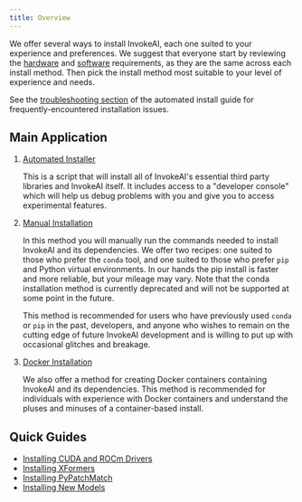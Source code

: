 ```yaml
---
title: Overview
---
```


We offer several ways to install InvokeAI, each one suited to your
experience and preferences. We suggest that everyone start by
reviewing the
[hardware](010_INSTALL_AUTOMATED.md#hardware_requirements) and
[software](010_INSTALL_AUTOMATED.md#software_requirements)
requirements, as they are the same across each install method. Then
pick the install method most suitable to your level of experience and
needs.

See the [troubleshooting
section](010_INSTALL_AUTOMATED.md#troubleshooting) of the automated
install guide for frequently-encountered installation issues.

## Main Application

1. [Automated Installer](010_INSTALL_AUTOMATED.md)

    This is a script that will install all of InvokeAI's essential
    third party libraries and InvokeAI itself. It includes access to a
    "developer console" which will help us debug problems with you and
    give you to access experimental features.

2. [Manual Installation](020_INSTALL_MANUAL.md)

    In this method you will manually run the commands needed to install
    InvokeAI and its dependencies. We offer two recipes: one suited to
    those who prefer the `conda` tool, and one suited to those who prefer
    `pip` and Python virtual environments. In our hands the pip install
    is faster and more reliable, but your mileage may vary. 
    Note that the conda installation method is currently deprecated and 
    will not be supported at some point in the future.

    This method is recommended for users who have previously used `conda`
    or `pip` in the past, developers, and anyone who wishes to remain on
    the cutting edge of future InvokeAI development and is willing to put
    up with occasional glitches and breakage.

3. [Docker Installation](040_INSTALL_DOCKER.md)

    We also offer a method for creating Docker containers containing
    InvokeAI and its dependencies. This method is recommended for
    individuals with experience with Docker containers and understand
    the pluses and minuses of a container-based install.

## Quick Guides

* [Installing CUDA and ROCm Drivers](installation/030_INSTALL_CUDA_AND_ROCM.md)
* [Installing XFormers](installation/070_INSTALL_XFORMERS.md)
* [Installing PyPatchMatch](installation/060_INSTALL_PATCHMATCH.md)
* [Installing New Models](installation/050_INSTALLING_MODELS.md)
